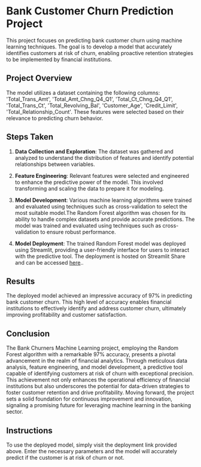 # Bank Customer Churn Prediction Project

This project focuses on predicting bank customer churn using machine learning techniques. The goal is to develop a model that accurately identifies customers at risk of churn, enabling proactive retention strategies to be implemented by financial institutions.

## Project Overview

The model utilizes a dataset containing the following columns: 'Total_Trans_Amt', 'Total_Amt_Chng_Q4_Q1', 'Total_Ct_Chng_Q4_Q1', 'Total_Trans_Ct', 'Total_Revolving_Bal', 'Customer_Age', 'Credit_Limit', 'Total_Relationship_Count'. These features were selected based on their relevance to predicting churn behavior.

## Steps Taken

1. **Data Collection and Exploration**: The dataset was gathered and analyzed to understand the distribution of features and identify potential relationships between variables.

2. **Feature Engineering**: Relevant features were selected and engineered to enhance the predictive power of the model. This involved transforming and scaling the data to prepare it for modeling.

3. **Model Development**: Various machine learning algorithms were trained and evaluated using techniques such as cross-validation to select the most suitable model.The Random Forest algorithm was chosen for its ability to handle complex datasets and provide accurate predictions. The model was trained and evaluated using techniques such as cross-validation to ensure robust performance.

4. **Model Deployment**:  The trained Random Forest model was deployed using Streamlit, providing a user-friendly interface for users to interact with the predictive tool. The deployment is hosted on Streamlit Share and can be accessed [here](https://bankchurners.streamlit.app/)..

## Results

The deployed model achieved an impressive accuracy of 97% in predicting bank customer churn. This high level of accuracy enables financial institutions to effectively identify and address customer churn, ultimately improving profitability and customer satisfaction.

## Conclusion

The Bank Churners Machine Learning project, employing the Random Forest algorithm with a remarkable 97% accuracy, presents a pivotal advancement in the realm of financial analytics. Through meticulous data analysis, feature engineering, and model development, a predictive tool capable of identifying customers at risk of churn with exceptional precision. This achievement not only enhances the operational efficiency of financial institutions but also underscores the potential for data-driven strategies to foster customer retention and drive profitability. Moving forward, the project sets a solid foundation for continuous improvement and innovation, signaling a promising future for leveraging machine learning in the banking sector. 

## Instructions
To use the deployed model, simply visit the deployment link provided above. Enter the necessary parameters and the model will accurately predict if the customer is at risk of churn or not.




